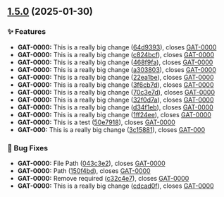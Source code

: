 ## [1.5.0](https://github.com/HDRUK/gateway-web-2/compare/v1.4.0...v1.5.0) (2025-01-30)

### ✨ Features

* **GAT-0000:** This is a really big change ([64d9393](https://github.com/HDRUK/gateway-web-2/commit/64d9393ad31ac464afe0581a02c559a3dc60b563)), closes [GAT-0000](GAT-0000)
* **GAT-0000:** This is a really big change ([c824bcf](https://github.com/HDRUK/gateway-web-2/commit/c824bcfb4e2f0808df2bb2ae198bb9261bb691c5)), closes [GAT-0000](GAT-0000)
* **GAT-0000:** This is a really big change ([468f9fa](https://github.com/HDRUK/gateway-web-2/commit/468f9faef2e8c9f7bb26a2783358a2d1197329e9)), closes [GAT-0000](GAT-0000)
* **GAT-0000:** This is a really big change ([a303803](https://github.com/HDRUK/gateway-web-2/commit/a303803171d1f38283bf87e11d1f38e7a7bb1d43)), closes [GAT-0000](GAT-0000)
* **GAT-0000:** This is a really big change ([22ea1be](https://github.com/HDRUK/gateway-web-2/commit/22ea1bebd56868fa9a2d269741fabf2743fda1b2)), closes [GAT-0000](GAT-0000)
* **GAT-0000:** This is a really big change ([3f6cb7d](https://github.com/HDRUK/gateway-web-2/commit/3f6cb7d31c42be4b3c90f472fc82506a2fc7be0c)), closes [GAT-0000](GAT-0000)
* **GAT-0000:** This is a really big change ([70c3e7d](https://github.com/HDRUK/gateway-web-2/commit/70c3e7d43bfbaccce4f6227471f7754a87db3365)), closes [GAT-0000](GAT-0000)
* **GAT-0000:** This is a really big change ([32f0d7a](https://github.com/HDRUK/gateway-web-2/commit/32f0d7a4d166c9f19c3c1510f68861aca2d70f7a)), closes [GAT-0000](GAT-0000)
* **GAT-0000:** This is a really big change ([d34f1eb](https://github.com/HDRUK/gateway-web-2/commit/d34f1eb69bd475ef77b79abcf6197498e661d708)), closes [GAT-0000](GAT-0000)
* **GAT-0000:** This is a really big change ([1ff24ee](https://github.com/HDRUK/gateway-web-2/commit/1ff24ee56dc35f495b2c46bb902e0e8b212337f2)), closes [GAT-0000](GAT-0000)
* **GAT-0000:** This is a test ([50e7918](https://github.com/HDRUK/gateway-web-2/commit/50e791839980a16f5c72ea4256606d86e043b9d4)), closes [GAT-0000](GAT-0000)
* **GAT-000:** This is a really big change ([3c15881](https://github.com/HDRUK/gateway-web-2/commit/3c15881ff0c744e9c645e9c1e2787bb696a9244f)), closes [GAT-000](GAT-000)

### 🐛 Bug Fixes

* **GAT-0000:** File Path ([043c3e2](https://github.com/HDRUK/gateway-web-2/commit/043c3e2c5cb3292c110f659ab7140ce1abe49439)), closes [GAT-0000](GAT-0000)
* **GAT-0000:** Path ([150f4bd](https://github.com/HDRUK/gateway-web-2/commit/150f4bd915bd20503200966ea556a791da0e270f)), closes [GAT-0000](GAT-0000)
* **GAT-0000:** Remove required ([c32c4e7](https://github.com/HDRUK/gateway-web-2/commit/c32c4e78471cc5133ae9bb370290b82d4e92c9b0)), closes [GAT-0000](GAT-0000)
* **GAT-0000:** This is a really big change ([cdcad0f](https://github.com/HDRUK/gateway-web-2/commit/cdcad0fdbf73688cfe8f77d6566cb0324b4e8b22)), closes [GAT-0000](GAT-0000)
